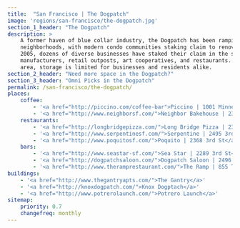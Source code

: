 ```yaml
---
title:  "San Francisco | The Dogpatch"
image: 'regions/san-francisco/the-dogpatch.jpg'
section_1_header: "The Dogpatch"
description: >
    A former haven of blue collar industry, the Dogpatch has been ramping up as one of the more desirable residential
    neighborhoods, with modern condo communities staking claim to renovated warehouses and new construction. Since
    2005, dozens of diverse businesses have staked their claim in the sprawling industrial spaces, including wineries,
    manufacturers, retail outposts, art cooperatives, and restaurants. Optimized for the influx of newcomers to the
    area, storage is limited for businesses and residents alike. 
section_2_header: "Need more space in the Dogpatch?"
section_3_header: "Omni Picks in the Dogpatch"
permalink: /san-francisco/the-dogpatch/
places:
    coffee:
        - '<a href="http://piccino.com/coffee-bar">Piccino | 1001 Minnesota St</a>'
        - '<a href="http://www.neighborsf.com/">Neighbor Bakehouse | 2343 3rd St</a>'
    restaurants:
        - '<a href="http://longbridgepizza.com/">Long Bridge Pizza | 2347 3rd St</a>'
        - '<a href="http://www.serpentinesf.com/">Serpentine | 2495 3rd St</a>'
        - '<a href="http://www.poquitosf.com/">Poquito | 2368 3rd St</a>'
    bars:
        - '<a href="http://www.seastar-sf.com/">Sea Star | 2289 3rd St</a>'
        - '<a href="http://dogpatchsaloon.com/">Dogpatch Saloon | 2496 3rd St</a>'
        - '<a href="http://www.theramprestaurant.com/">The Ramp | 855 Terry Francois Bl</a>'
buildings:
    - '<a href="http://www.thegantryapts.com/">The Gantry</a>'
    - '<a href="http://knoxdogpatch.com/">Knox Dogptach</a>'
    - '<a href="http://www.potrerolaunch.com/">Potrero Launch</a>'
sitemap:
    priority: 0.7
    changefreq: monthly
---
```

